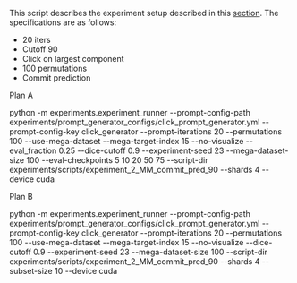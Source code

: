This script describes the experiment setup described in this [section](https://docs.google.com/document/d/1a4dhsl_HwfEay5tG1ce-zobzbu1J2rUUKZwnQOdPvf0/edit?tab=t.0#heading=h.pwkidcjvadgm). The specifications are as follows:

- 20 iters
- Cutoff 90
- Click on largest component
- 100 permutations
- Commit prediction


Plan A

python -m experiments.experiment_runner --prompt-config-path experiments/prompt_generator_configs/click_prompt_generator.yml --prompt-config-key click_generator --prompt-iterations 20 --permutations 100 --use-mega-dataset --mega-target-index 15 --no-visualize --eval_fraction 0.25 --dice-cutoff 0.9 --experiment-seed 23 --mega-dataset-size 100 --eval-checkpoints 5 10 20 50 75 --script-dir experiments/scripts/experiment_2_MM_commit_pred_90 --shards 4 --device cuda 

Plan B 



python -m experiments.experiment_runner --prompt-config-path experiments/prompt_generator_configs/click_prompt_generator.yml --prompt-config-key click_generator --prompt-iterations 20 --permutations 100 --use-mega-dataset --mega-target-index 15 --no-visualize --dice-cutoff 0.9 --experiment-seed 23 --mega-dataset-size 100 --script-dir experiments/scripts/experiment_2_MM_commit_pred_90 --shards 4 --subset-size 10 --device cuda 

